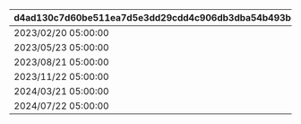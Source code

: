 |d4ad130c7d60be511ea7d5e3dd29cdd4c906db3dba54b493bdf068aa6ae88cb6|65a20ca2754cc08c6479c89dde0bbc5ced52c5b6694e3ae7b3b71f5a8883e46e|95a507348d3a95dec92fbc3575314db148172b8a8318224f9f15440677e8022a|e73a70b6b50a1d7aec96f3e903991c4496bbe89561f4386576a41f8900a16aea|d1da1798c30ba35093b8a03c97333abc07f1dbb3e0a47591ed9902e375c6bc8e|2fa7e2ff74bfa1392f87ef1c668986b4ff271191194693e4e2f20af1df4455e6|
| --- | --- | --- | --- | --- | --- |
|2023/02/20 05:00:00|2023/02/20 20:59:59|1001|74001999|2023/02/19 20:59:59|2023/02/15 15:00:00|
|2023/05/23 05:00:00|2023/05/23 20:59:59|1002|74001999|2023/05/22 20:59:59|2023/05/18 12:00:00|
|2023/08/21 05:00:00|2023/08/21 20:59:59|1003|74001999|2023/08/20 20:59:59|2023/08/16 12:00:00|
|2023/11/22 05:00:00|2023/11/22 20:59:59|1004|74001999|2023/11/21 20:59:59|2023/11/17 12:00:00|
|2024/03/21 05:00:00|2024/03/21 20:59:59|1005|74001999|2024/03/20 20:59:59|2024/03/16 12:00:00|
|2024/07/22 05:00:00|2024/07/22 20:59:59|1006|74001999|2024/07/21 20:59:59|2024/07/17 12:00:00|